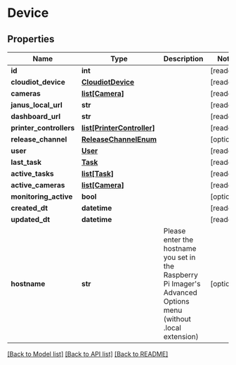 # Device


## Properties
Name | Type | Description | Notes
------------ | ------------- | ------------- | -------------
**id** | **int** |  | [readonly] 
**cloudiot_device** | [**CloudiotDevice**](CloudiotDevice.md) |  | [readonly] 
**cameras** | [**list[Camera]**](Camera.md) |  | [readonly] 
**janus_local_url** | **str** |  | [readonly] 
**dashboard_url** | **str** |  | [readonly] 
**printer_controllers** | [**list[PrinterController]**](PrinterController.md) |  | [readonly] 
**release_channel** | [**ReleaseChannelEnum**](ReleaseChannelEnum.md) |  | [optional] 
**user** | [**User**](User.md) |  | [readonly] 
**last_task** | [**Task**](Task.md) |  | [readonly] 
**active_tasks** | [**list[Task]**](Task.md) |  | [readonly] 
**active_cameras** | [**list[Camera]**](Camera.md) |  | [readonly] 
**monitoring_active** | **bool** |  | [optional] 
**created_dt** | **datetime** |  | [readonly] 
**updated_dt** | **datetime** |  | [readonly] 
**hostname** | **str** | Please enter the hostname you set in the Raspberry Pi Imager&#39;s Advanced Options menu (without .local extension) | [optional] 

[[Back to Model list]](../README.md#documentation-for-models) [[Back to API list]](../README.md#documentation-for-api-endpoints) [[Back to README]](../README.md)


